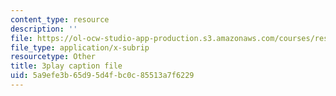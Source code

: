 ```yaml
---
content_type: resource
description: ''
file: https://ol-ocw-studio-app-production.s3.amazonaws.com/courses/res-8-005-vibrations-and-waves-problem-solving-fall-2012/5a9efe3b65d95d4fbc0c85513a7f6229_X60J__-GMx8.vtt
file_type: application/x-subrip
resourcetype: Other
title: 3play caption file
uid: 5a9efe3b-65d9-5d4f-bc0c-85513a7f6229
---
```

